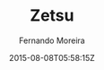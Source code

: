 ---
title: "Zetsu"
github: https://github.com/nandomoreirame/zetsu
demo: https://nandomoreirame.github.io/zetsu/
author: Fernando Moreira

ssg:
  - Jekyll
cms:
  - No Cms
date: 2015-08-08T05:58:15Z
github_branch: master
---